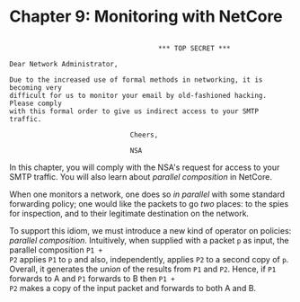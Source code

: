 Chapter 9: Monitoring with NetCore
==================================

```

                                     *** TOP SECRET ***
                          
Dear Network Administrator,

Due to the increased use of formal methods in networking, it is becoming very 
difficult for us to monitor your email by old-fashioned hacking. Please comply
with this formal order to give us indirect access to your SMTP traffic.

                              Cheers,
                              
                              NSA
```

In this chapter, you will comply with the NSA's request for access to your SMTP traffic. You will also learn about _parallel composition_ in NetCore.

When one monitors a network, one does so *in parallel* with some
standard forwarding policy; one would like the packets to go *two* places:  to
the spies for inspection, and to their legitimate destination on the network.

To support this idiom, we must introduce a new kind of operator on policies:
*parallel composition*.  Intuitively, when supplied with a packet
<code>p</code> as input, the parallel composition <code>P1 + P2</code> applies
<code>P1</code> to <code>p</code> and also, independently,
applies <code>P2</code> to a second copy of
<code>p</code>.  Overall, it generates the *union* of the results from
<code>P1</code> and <code>P2</code>.  Hence, if <code>P1</code> forwards to A
and <code>P1</code> forwards to B then <code>P1 + P2</code> makes a copy of the
input packet and forwards to both A and B.
